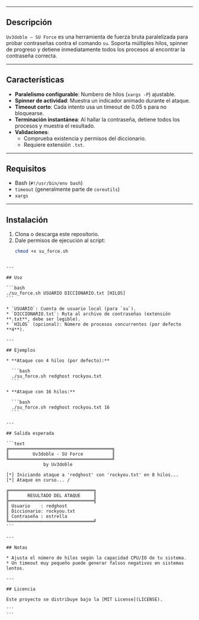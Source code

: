 
---

## Descripción

`Uv3doble – SU Force` es una herramienta de fuerza bruta paralelizada para probar contraseñas contra el comando `su`. Soporta múltiples hilos, spinner de progreso y detiene inmediatamente todos los procesos al encontrar la contraseña correcta.

---

## Características

- **Paralelismo configurable**: Numbero de hilos (`xargs -P`) ajustable.  
- **Spinner de actividad**: Muestra un indicador animado durante el ataque.  
- **Timeout corto**: Cada intento usa un timeout de 0.05 s para no bloquearse.  
- **Terminación instantánea**: Al hallar la contraseña, detiene todos los procesos y muestra el resultado.  
- **Validaciones**:  
  - Comprueba existencia y permisos del diccionario.  
  - Requiere extensión `.txt`.  

---

## Requisitos

- Bash (`#!/usr/bin/env bash`)  
- `timeout` (generalmente parte de `coreutils`)  
- `xargs`  

---

## Instalación

1. Clona o descarga este repositorio.
2. Dale permisos de ejecución al script:
   ```bash
   chmod +x su_force.sh
````

---

## Uso

```bash
./su_force.sh USUARIO DICCIONARIO.txt [HILOS]
```

* `USUARIO`: Cuenta de usuario local (para `su`).
* `DICCIONARIO.txt`: Ruta al archivo de contraseñas (extensión **.txt**, debe ser legible).
* `HILOS` (opcional): Número de procesos concurrentes (por defecto **4**).

---

## Ejemplos

* **Ataque con 4 hilos (por defecto):**

  ```bash
  ./su_force.sh redghost rockyou.txt
  ```

* **Ataque con 16 hilos:**

  ```bash
  ./su_force.sh redghost rockyou.txt 16
  ```

---

## Salida esperada

```text
╔═══════════════════════════════════════╗
║         Uv3doble - SU Force           ║
╚═══════════════════════════════════════╝
              by Uv3doble

[*] Iniciando ataque a 'redghost' con 'rockyou.txt' en 8 hilos...
[*] Ataque en curso... /

╔════════════════════════════════╗
║       RESULTADO DEL ATAQUE     ║
╠════════════════════════════════╣
║ Usuario    : redghost
║ Diccionario: rockyou.txt
║ Contraseña : estrella
╚════════════════════════════════╝
```

---

## Notas

* Ajusta el número de hilos según la capacidad CPU/IO de tu sistema.
* Un timeout muy pequeño puede generar falsos negativos en sistemas lentos.

---

## Licencia

Este proyecto se distribuye bajo la [MIT License](LICENSE).

```
```
